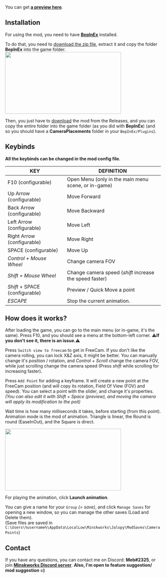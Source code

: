 You can get <b>[a preview here](https://youtu.be/W_W_j77gFvI)</b>.
<br>
## Installation

For using the mod, you need to have <b>[BepInEx](https://github.com/BepInEx/BepInEx/releases/download/v5.4.21/BepInEx_x64_5.4.21.0.zip)</b> installed.

To do that, you need to [download the zip file](https://github.com/BepInEx/BepInEx/releases/download/v5.4.21/BepInEx_x64_5.4.21.0.zip), extract it and copy the folder <b>BepInEx</b> into the game folder.
<br>
<img height="200" src="https://cdn.discordapp.com/attachments/897896186487390218/1098716879331270879/image.png" width="375"/>

Then, you just have to [download](https://github.com/MeblIkea/CameraPlacements/releases) the mod from the Releases, and you can copy the entire folder into the game folder (as you did with **BepInEx**) (and so you should have a **CameraPlacements** folder in your `BepInEx/Plugins`).



## Keybinds

**All the keybinds can be changed in the mod config file.**

| **KEY**                        | **DEFINITION**                                          |
| ------------------------------ | ------------------------------------------------------- |
| F10 (configurable)             | Open Menu (only in the main menu scene, or in-game)     |
| Up Arrow (configurable)        | Move Forward                                            |
| Back Arrow (configurable)      | Move Backward                                           |
| Left Arrow (configurable)      | Move Left                                               |
| Right Arrow (configurable)     | Move Right                                              |
| SPACE (configurable)           | Move Up                                                 |
| *Control + Mouse Wheel*        | Change camera FOV                                       |
| *Shift + Mouse Wheel*          | Change camera speed (*shift* increase the speed faster) |
| *Shift* + SPACE (configurable) | Preview / Quick Move a point                            |
| *ESCAPE*                       | Stop the current animation.                             |



## How does it works?

After loading the game, you can go to the main menu (or in-game, it's the same).
Press F10, and you should see a menu at the bottom-left corner. ⚠️**If you don't see it, there is an issue.**⚠️

Press `Switch view to freecam` to get in FreeCam. If you don't like the camera rolling, you can lock X&Z axis, it might be better.
You can manually change it's position / rotation, and *Control + Scroll* change the camera FOV, while just scrolling change the camera speed (Press *shift* while scrolling for increasing faster).

Press `Add Point` for adding a keyframe. It will create a new point at the FreeCam position (and will copy its rotation, Field Of View (FOV) and speed).
You can select a point with the slider, and change it's properties.
*(You can also edit it with Shift + Space (preview), and moving the camera will apply its modification to the poit)*

Wait time is how many milliseconds it takes, before starting (from this point).
Animation mode is the mod of animation. Triangle is linear, the Round is round (EaseInOut), and the Square is direct.

<img height="200" src="https://cdn.discordapp.com/attachments/897896186487390218/1100802109861023815/i0.jpg" width="375"/>

For playing the animation, click **Launch animation**.

You can give a name for your `Group` *(= save)*, and click `Manage Saves` for opening a new window, so you can manage the other saves (Load and Delete them).
<br>(Save files are saved in `C:\Users\%username%\AppData\LocalLow\Minskworks\Jalopy\ModSaves\CameraPoints`)

## Contact

If you have any questions, you can contact me on Discord: <b>Meb#2325</b>, or join <b>[Minskworks Discord server](https://discord.gg/TqCwKdR)</b>.
<b>Also, I'm open to feature suggestion/ mod suggestion =)</b>

